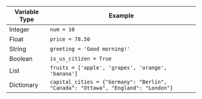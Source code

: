 | Variable Type | Example           |
|---------------|-------------------|
| Integer       | `num = 10`        |
| Float         | `price = 78.50`  |
| String        | `greeting = 'Good morning!'` |
| Boolean       | `is_us_citizen = True` |
| List          | `fruits = ['apple', 'grapes', 'orange', 'banana']` |
| Dictionary    | `capital_cities = {"Germany": "Berlin", "Canada": "Ottawa", "England": "London"}` |


